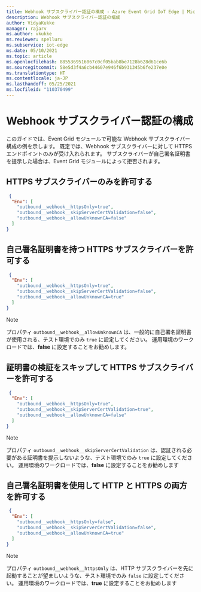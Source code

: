 ```yaml
---
title: Webhook サブスクライバー認証の構成 - Azure Event Grid IoT Edge | Microsoft Docs
description: Webhook サブスクライバー認証の構成
author: VidyaKukke
manager: rajarv
ms.author: vkukke
ms.reviewer: spelluru
ms.subservice: iot-edge
ms.date: 05/10/2021
ms.topic: article
ms.openlocfilehash: 8855369516067c0cf05bab8be7128b628d61ce6b
ms.sourcegitcommit: 58e5d3f4a6cb44607e946f6b931345b6fe237e0e
ms.translationtype: HT
ms.contentlocale: ja-JP
ms.lasthandoff: 05/25/2021
ms.locfileid: "110370499"
---
```

# <a name="configure-webhook-subscriber-authentication"></a>Webhook サブスクライバー認証の構成

このガイドでは、Event Grid モジュールで可能な Webhook サブスクライバー構成の例を示します。 既定では、Webhook サブスクライバーに対して HTTPS エンドポイントのみが受け入れられます。 サブスクライバーが自己署名証明書を提示した場合は、Event Grid モジュールによって拒否されます。

## <a name="allow-only-https-subscriber"></a>HTTPS サブスクライバーのみを許可する

```json
 {
  "Env": [
    "outbound__webhook__httpsOnly=true",
    "outbound__webhook__skipServerCertValidation=false",
    "outbound__webhook__allowUnknownCA=false"
  ]
}
 ```

## <a name="allow-https-subscriber-with-self-signed-certificate"></a>自己署名証明書を持つ HTTPS サブスクライバーを許可する

```json
 {
  "Env": [
    "outbound__webhook__httpsOnly=true",
    "outbound__webhook__skipServerCertValidation=false",
    "outbound__webhook__allowUnknownCA=true"
  ]
}
 ```

>[!NOTE]
>プロパティ `outbound__webhook__allowUnknownCA` は、一般的に自己署名証明書が使用される、テスト環境でのみ `true` に設定してください。 運用環境のワークロードでは、**false** に設定することをお勧めします。

## <a name="allow-https-subscriber-but-skip-certificate-validation"></a>証明書の検証をスキップして HTTPS サブスクライバーを許可する

```json
 {
  "Env": [
    "outbound__webhook__httpsOnly=true",
    "outbound__webhook__skipServerCertValidation=true",
    "outbound__webhook__allowUnknownCA=false"
  ]
}
 ```

>[!NOTE]
>プロパティ `outbound__webhook__skipServerCertValidation` は、認証される必要がある証明書を提示しないような、テスト環境でのみ `true` に設定してください。 運用環境のワークロードでは、**false** に設定することをお勧めします

## <a name="allow-both-http-and-https-with-self-signed-certificates"></a>自己署名証明書を使用して HTTP と HTTPS の両方を許可する

```json
 {
  "Env": [
    "outbound__webhook__httpsOnly=false",
    "outbound__webhook__skipServerCertValidation=false",
    "outbound__webhook__allowUnknownCA=true"
  ]
}
 ```

>[!NOTE]
>プロパティ `outbound__webhook__httpsOnly` は、HTTP サブスクライバーを先に起動することが望ましいような、テスト環境でのみ `false` に設定してください。 運用環境のワークロードでは、**true** に設定することをお勧めします
